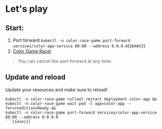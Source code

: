 # Let's play

## Start:
1. Port forward
    `kubectl -n color-race-game port-forward services/color-app-service 80:80 --address 0.0.0.0`{{exec}}
2. [Color Game Race!]({{TRAFFIC_HOST1_80}})

> You can cancel the port forward at any time.

## Update and reload

Update your resources and make sure to reload!

```
kubectl -n color-race-game rollout restart deployment color-app &&
kubectl -n color-race-game wait pod -l app=color-app --for=condition=Ready &&
kubectl -n color-race-game port-forward services/color-app-service 80:80 --address 0.0.0.0
```{{exec}}
